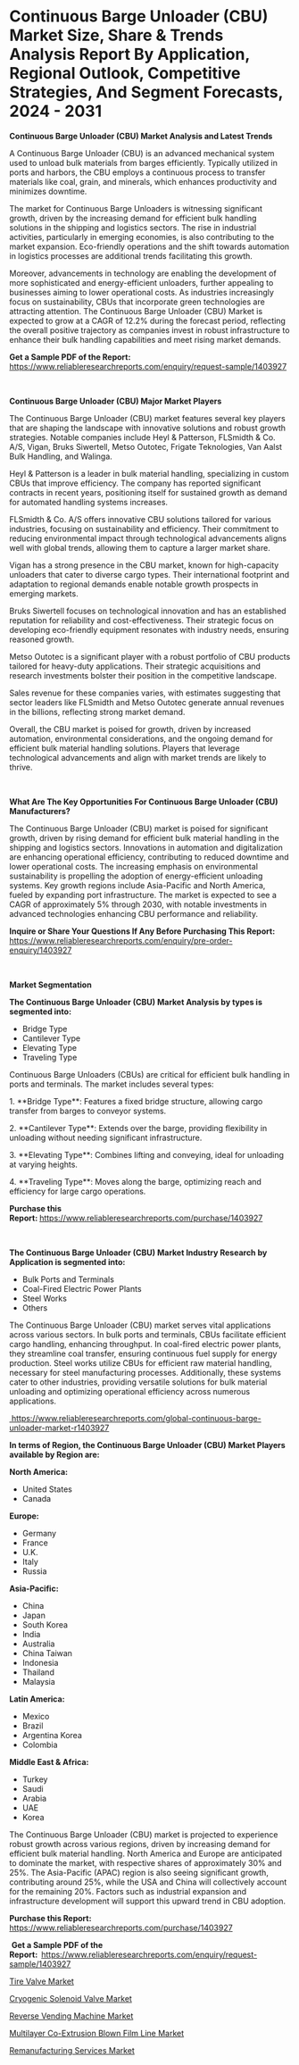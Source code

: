 <p><h1>Continuous Barge Unloader (CBU) Market Size, Share & Trends Analysis Report By Application, Regional Outlook, Competitive Strategies, And Segment Forecasts, 2024 - 2031</h1></p><p><strong>Continuous Barge Unloader (CBU) Market Analysis and Latest Trends</strong></p>
<p><p>A Continuous Barge Unloader (CBU) is an advanced mechanical system used to unload bulk materials from barges efficiently. Typically utilized in ports and harbors, the CBU employs a continuous process to transfer materials like coal, grain, and minerals, which enhances productivity and minimizes downtime. </p><p>The market for Continuous Barge Unloaders is witnessing significant growth, driven by the increasing demand for efficient bulk handling solutions in the shipping and logistics sectors. The rise in industrial activities, particularly in emerging economies, is also contributing to the market expansion. Eco-friendly operations and the shift towards automation in logistics processes are additional trends facilitating this growth. </p><p>Moreover, advancements in technology are enabling the development of more sophisticated and energy-efficient unloaders, further appealing to businesses aiming to lower operational costs. As industries increasingly focus on sustainability, CBUs that incorporate green technologies are attracting attention. The Continuous Barge Unloader (CBU) Market is expected to grow at a CAGR of 12.2% during the forecast period, reflecting the overall positive trajectory as companies invest in robust infrastructure to enhance their bulk handling capabilities and meet rising market demands.</p></p>
<p><strong>Get a Sample PDF of the Report:&nbsp;</strong> <a href="https://www.reliableresearchreports.com/enquiry/request-sample/1403927?utm_campaign=114&utm_medium=2&utm_source=Github&utm_content=ia&utm_term=23102024&utm_id=continuous-barge-unloader-cbu">https://www.reliableresearchreports.com/enquiry/request-sample/1403927</a></p>
<p>&nbsp;</p>
<p><strong>Continuous Barge Unloader (CBU) Major Market Players</strong></p>
<p><p>The Continuous Barge Unloader (CBU) market features several key players that are shaping the landscape with innovative solutions and robust growth strategies. Notable companies include Heyl & Patterson, FLSmidth & Co. A/S, Vigan, Bruks Siwertell, Metso Outotec, Frigate Teknologies, Van Aalst Bulk Handling, and Walinga. </p><p>Heyl & Patterson is a leader in bulk material handling, specializing in custom CBUs that improve efficiency. The company has reported significant contracts in recent years, positioning itself for sustained growth as demand for automated handling systems increases.</p><p>FLSmidth & Co. A/S offers innovative CBU solutions tailored for various industries, focusing on sustainability and efficiency. Their commitment to reducing environmental impact through technological advancements aligns well with global trends, allowing them to capture a larger market share.</p><p>Vigan has a strong presence in the CBU market, known for high-capacity unloaders that cater to diverse cargo types. Their international footprint and adaptation to regional demands enable notable growth prospects in emerging markets.</p><p>Bruks Siwertell focuses on technological innovation and has an established reputation for reliability and cost-effectiveness. Their strategic focus on developing eco-friendly equipment resonates with industry needs, ensuring reasoned growth.</p><p>Metso Outotec is a significant player with a robust portfolio of CBU products tailored for heavy-duty applications. Their strategic acquisitions and research investments bolster their position in the competitive landscape.</p><p>Sales revenue for these companies varies, with estimates suggesting that sector leaders like FLSmidth and Metso Outotec generate annual revenues in the billions, reflecting strong market demand. </p><p>Overall, the CBU market is poised for growth, driven by increased automation, environmental considerations, and the ongoing demand for efficient bulk material handling solutions. Players that leverage technological advancements and align with market trends are likely to thrive.</p></p>
<p>&nbsp;</p>
<p><strong>What Are The Key Opportunities For Continuous Barge Unloader (CBU) Manufacturers?</strong></p>
<p><p>The Continuous Barge Unloader (CBU) market is poised for significant growth, driven by rising demand for efficient bulk material handling in the shipping and logistics sectors. Innovations in automation and digitalization are enhancing operational efficiency, contributing to reduced downtime and lower operational costs. The increasing emphasis on environmental sustainability is propelling the adoption of energy-efficient unloading systems. Key growth regions include Asia-Pacific and North America, fueled by expanding port infrastructure. The market is expected to see a CAGR of approximately 5% through 2030, with notable investments in advanced technologies enhancing CBU performance and reliability.</p></p>
<p><strong>Inquire or Share Your Questions If Any Before Purchasing This Report:</strong> <a href="https://www.reliableresearchreports.com/enquiry/pre-order-enquiry/1403927?utm_campaign=114&utm_medium=2&utm_source=Github&utm_content=ia&utm_term=23102024&utm_id=continuous-barge-unloader-cbu">https://www.reliableresearchreports.com/enquiry/pre-order-enquiry/1403927</a></p>
<p>&nbsp;</p>
<p><strong>Market Segmentation</strong></p>
<p><strong>The Continuous Barge Unloader (CBU) Market Analysis by types is segmented into:</strong></p>
<p><ul><li>Bridge Type</li><li>Cantilever Type</li><li>Elevating Type</li><li>Traveling Type</li></ul></p>
<p><p>Continuous Barge Unloaders (CBUs) are critical for efficient bulk handling in ports and terminals. The market includes several types: </p><p>1. **Bridge Type**: Features a fixed bridge structure, allowing cargo transfer from barges to conveyor systems.</p><p>2. **Cantilever Type**: Extends over the barge, providing flexibility in unloading without needing significant infrastructure.</p><p>3. **Elevating Type**: Combines lifting and conveying, ideal for unloading at varying heights.</p><p>4. **Traveling Type**: Moves along the barge, optimizing reach and efficiency for large cargo operations.</p></p>
<p><strong>Purchase this Report:&nbsp;</strong><a href="https://www.reliableresearchreports.com/purchase/1403927?utm_campaign=114&utm_medium=2&utm_source=Github&utm_content=ia&utm_term=23102024&utm_id=continuous-barge-unloader-cbu">https://www.reliableresearchreports.com/purchase/1403927</a></p>
<p>&nbsp;</p>
<p><strong>The Continuous Barge Unloader (CBU) Market Industry Research by Application is segmented into:</strong></p>
<p><ul><li>Bulk Ports and Terminals</li><li>Coal-Fired Electric Power Plants</li><li>Steel Works</li><li>Others</li></ul></p>
<p><p>The Continuous Barge Unloader (CBU) market serves vital applications across various sectors. In bulk ports and terminals, CBUs facilitate efficient cargo handling, enhancing throughput. In coal-fired electric power plants, they streamline coal transfer, ensuring continuous fuel supply for energy production. Steel works utilize CBUs for efficient raw material handling, necessary for steel manufacturing processes. Additionally, these systems cater to other industries, providing versatile solutions for bulk material unloading and optimizing operational efficiency across numerous applications.</p></p>
<p><a href="https://www.reliableresearchreports.com/global-continuous-barge-unloader-market-r1403927?utm_campaign=114&utm_medium=2&utm_source=Github&utm_content=ia&utm_term=23102024&utm_id=continuous-barge-unloader-cbu">&nbsp;https://www.reliableresearchreports.com/global-continuous-barge-unloader-market-r1403927</a></p>
<p><strong>In terms of Region, the Continuous Barge Unloader (CBU) Market Players available by Region are:</strong></p>
<p>
    <p> <strong> North America: </strong>
        <ul>
            <li>United States</li>
            <li>Canada</li>
        </ul>
        </p> 
    <p> <strong> Europe: </strong>
        <ul>
            <li>Germany</li>
            <li>France</li>
            <li>U.K.</li>
            <li>Italy</li>
            <li>Russia</li>
        </ul>
        </p> 
    <p> <strong> Asia-Pacific: </strong>
        <ul>
            <li>China</li>
            <li>Japan</li>
            <li>South Korea</li>
            <li>India</li>
            <li>Australia</li>
            <li>China Taiwan</li>
            <li>Indonesia</li>
            <li>Thailand</li>
            <li>Malaysia</li>
        </ul>
        </p> 
    <p> <strong> Latin America: </strong>
        <ul>
            <li>Mexico</li>
            <li>Brazil</li>
            <li>Argentina Korea</li>
            <li>Colombia</li>
        </ul>
        </p> 
    <p> <strong> Middle East & Africa: </strong>
        <ul>
            <li>Turkey</li>
            <li>Saudi</li>
            <li>Arabia</li>
            <li>UAE</li>
            <li>Korea</li>
        </ul>
    </p>
    </p>
<p><p>The Continuous Barge Unloader (CBU) market is projected to experience robust growth across various regions, driven by increasing demand for efficient bulk material handling. North America and Europe are anticipated to dominate the market, with respective shares of approximately 30% and 25%. The Asia-Pacific (APAC) region is also seeing significant growth, contributing around 25%, while the USA and China will collectively account for the remaining 20%. Factors such as industrial expansion and infrastructure development will support this upward trend in CBU adoption.</p></p>
<p><strong>Purchase this Report: </strong><a href="https://www.reliableresearchreports.com/purchase/1403927?utm_campaign=114&utm_medium=2&utm_source=Github&utm_content=ia&utm_term=23102024&utm_id=continuous-barge-unloader-cbu">https://www.reliableresearchreports.com/purchase/1403927</a></p>
<p>&nbsp;<strong>Get a Sample PDF of the Report:&nbsp;&nbsp;</strong><a href="https://www.reliableresearchreports.com/enquiry/request-sample/1403927?utm_campaign=114&utm_medium=2&utm_source=Github&utm_content=ia&utm_term=23102024&utm_id=continuous-barge-unloader-cbu">https://www.reliableresearchreports.com/enquiry/request-sample/1403927</a></p>
<p><strong></strong></p>
<p><p><a href="https://issuu.com/reportprime-2/docs/tire-valve-market-size-2030.pptx_6b772aeff07b8d?utm_campaign=114&utm_medium=2&utm_source=Github&utm_content=ia&utm_term=23102024&utm_id=continuous-barge-unloader-cbu">Tire Valve Market</a></p><p><a href="https://github.com/isbel3opkkem/Market-Research-Report-List-1/blob/main/cryogenic-solenoid-valve-market.md?utm_campaign=114&utm_medium=2&utm_source=Github&utm_content=ia&utm_term=23102024&utm_id=continuous-barge-unloader-cbu">Cryogenic Solenoid Valve Market</a></p><p><a href="https://issuu.com/reportprime-2/docs/reverse-vending-machine-market-size_e31a290c9df696?utm_campaign=114&utm_medium=2&utm_source=Github&utm_content=ia&utm_term=23102024&utm_id=continuous-barge-unloader-cbu">Reverse Vending Machine Market</a></p><p><a href="https://github.com/cristy9x9bur/Market-Research-Report-List-1/blob/main/multilayer-co-extrusion-blown-film-line-market.md?utm_campaign=114&utm_medium=2&utm_source=Github&utm_content=ia&utm_term=23102024&utm_id=continuous-barge-unloader-cbu">Multilayer Co-Extrusion Blown Film Line Market</a></p><p><a href="https://www.linkedin.com/pulse/remanufacturing-services-market-investigation-industry-evolution-9h6dc?utm_campaign=114&utm_medium=2&utm_source=Github&utm_content=ia&utm_term=23102024&utm_id=continuous-barge-unloader-cbu">Remanufacturing Services Market</a></p></p>